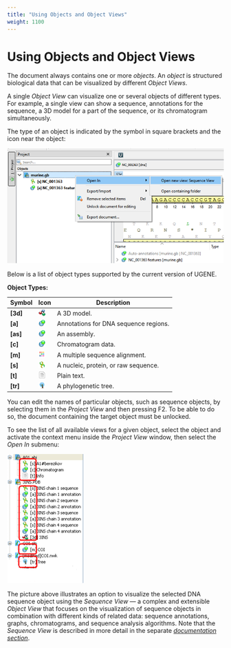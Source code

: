 ```yaml
---
title: "Using Objects and Object Views"
weight: 1100
---
```


# Using Objects and Object Views

The document always contains one or more _objects_. An _object_ is structured biological data that can be visualized by different _Object Views_.

A single _Object View_ can visualize one or several objects of different types. For example, a single view can show a sequence, annotations for the sequence, a 3D model for a part of the sequence, or its chromatogram simultaneously.

The type of an object is indicated by the symbol in square brackets and the icon near the object:

![](/images/65929301/96665792.png)

Below is a list of object types supported by the current version of UGENE.

**Object Types:**

| **Symbol** | **Icon** | **Description** |
|------------|----------|-----------------|
| **\[3d\]** | ![](/images/65929301/107020514.png) | A 3D model. |
| **\[a\]**  | ![](/images/65929301/107020523.png) | Annotations for DNA sequence regions. |
| **\[as\]** | ![](/images/65929301/107020523.png) | An assembly. |
| **\[c\]**  | ![](/images/65929301/107020523.png) | Chromatogram data. |
| **\[m\]**  | ![](/images/65929301/107020511.png) | A multiple sequence alignment. |
| **\[s\]**  | ![](/images/65929301/107020519.png) | A nucleic, protein, or raw sequence. |
| **\[t\]**  | ![](/images/65929301/107020509.png) | Plain text. |
| **\[tr\]** | ![](/images/65929301/107020505.png) | A phylogenetic tree. |

You can edit the names of particular objects, such as sequence objects, by selecting them in the _Project View_ and then pressing F2. To be able to do so, the document containing the target object must be unlocked.

To see the list of all available views for a given object, select the object and activate the context menu inside the _Project View_ window, then select the _Open In_ submenu:

![](/images/65929301/107020530.png)

The picture above illustrates an option to visualize the selected DNA sequence object using the _Sequence View_ — a complex and extensible _Object View_ that focuses on the visualization of sequence objects in combination with different kinds of related data: sequence annotations, graphs, chromatograms, and sequence analysis algorithms. Note that the _Sequence View_ is described in more detail in the separate [_documentation section_](sequence-view.md).